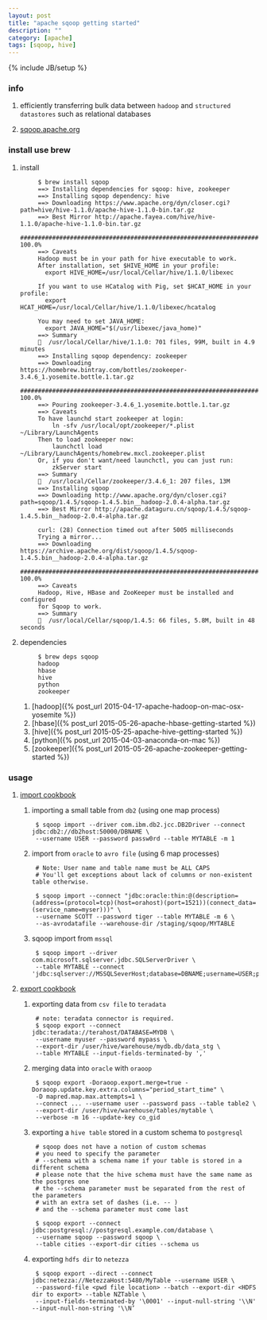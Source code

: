 ```yaml
---
layout: post
title: "apache sqoop getting started"
description: ""
category: [apache]
tags: [sqoop, hive]
---
```

{% include JB/setup %}


### info

1. efficiently transferring bulk data between `hadoop` and `structured datastores` such as relational databases

1. [sqoop.apache.org](https://sqoop.apache.org/)

### install use brew

1. install

            $ brew install sqoop
            ==> Installing dependencies for sqoop: hive, zookeeper
            ==> Installing sqoop dependency: hive
            ==> Downloading https://www.apache.org/dyn/closer.cgi?path=hive/hive-1.1.0/apache-hive-1.1.0-bin.tar.gz
            ==> Best Mirror http://apache.fayea.com/hive/hive-1.1.0/apache-hive-1.1.0-bin.tar.gz
            ######################################################################## 100.0%
            ==> Caveats
            Hadoop must be in your path for hive executable to work.
            After installation, set $HIVE_HOME in your profile:
              export HIVE_HOME=/usr/local/Cellar/hive/1.1.0/libexec

            If you want to use HCatalog with Pig, set $HCAT_HOME in your profile:
              export HCAT_HOME=/usr/local/Cellar/hive/1.1.0/libexec/hcatalog

            You may need to set JAVA_HOME:
              export JAVA_HOME="$(/usr/libexec/java_home)"
            ==> Summary
            🍺  /usr/local/Cellar/hive/1.1.0: 701 files, 99M, built in 4.9 minutes
            ==> Installing sqoop dependency: zookeeper
            ==> Downloading https://homebrew.bintray.com/bottles/zookeeper-3.4.6_1.yosemite.bottle.1.tar.gz
            ######################################################################## 100.0%
            ==> Pouring zookeeper-3.4.6_1.yosemite.bottle.1.tar.gz
            ==> Caveats
            To have launchd start zookeeper at login:
                ln -sfv /usr/local/opt/zookeeper/*.plist ~/Library/LaunchAgents
            Then to load zookeeper now:
                launchctl load ~/Library/LaunchAgents/homebrew.mxcl.zookeeper.plist
            Or, if you don't want/need launchctl, you can just run:
                zkServer start
            ==> Summary
            🍺  /usr/local/Cellar/zookeeper/3.4.6_1: 207 files, 13M
            ==> Installing sqoop
            ==> Downloading http://www.apache.org/dyn/closer.cgi?path=sqoop/1.4.5/sqoop-1.4.5.bin__hadoop-2.0.4-alpha.tar.gz
            ==> Best Mirror http://apache.dataguru.cn/sqoop/1.4.5/sqoop-1.4.5.bin__hadoop-2.0.4-alpha.tar.gz

            curl: (28) Connection timed out after 5005 milliseconds
            Trying a mirror...
            ==> Downloading https://archive.apache.org/dist/sqoop/1.4.5/sqoop-1.4.5.bin__hadoop-2.0.4-alpha.tar.gz
            ######################################################################## 100.0%
            ==> Caveats
            Hadoop, Hive, HBase and ZooKeeper must be installed and configured
            for Sqoop to work.
            ==> Summary
            🍺  /usr/local/Cellar/sqoop/1.4.5: 66 files, 5.8M, built in 48 seconds

1. dependencies

            $ brew deps sqoop
            hadoop
            hbase
            hive
            python
            zookeeper

    1. [hadoop]({% post_url 2015-04-17-apache-hadoop-on-mac-osx-yosemite %})
    1. [hbase]({% post_url 2015-05-26-apache-hbase-getting-started %})
    1. [hive]({% post_url 2015-05-25-apache-hive-getting-started %})
    1. [python]({% post_url 2015-04-03-anaconda-on-mac %})
    1. [zookeeper]({% post_url 2015-05-26-apache-zookeeper-getting-started %})

### usage

1. [import cookbook](https://cwiki.apache.org/confluence/display/SQOOP/Import+Cookbook)

    1. importing a small table from `db2` (using one map process)

            $ sqoop import --driver com.ibm.db2.jcc.DB2Driver --connect jdbc:db2://db2host:50000/DBNAME \
            --username USER --password passw0rd --table MYTABLE -m 1

    1. import from `oracle` to `avro file` (using 6 map processes)

            # Note: User name and table name must be ALL CAPS
            # You'll get exceptions about lack of columns or non-existent table otherwise.

            $ sqoop import --connect "jdbc:oracle:thin:@(description=(address=(protocol=tcp)(host=orahost)(port=1521))(connect_data=(service_name=myser)))" \
            --username SCOTT --password tiger --table MYTABLE -m 6 \
            --as-avrodatafile --warehouse-dir /staging/sqoop/MYTABLE

    1. sqoop import from `mssql`

            $ sqoop import --driver com.microsoft.sqlserver.jdbc.SQLServerDriver \
            --table MYTABLE --connect 'jdbc:sqlserver://MSSQLSeverHost;database=DBNAME;username=USER;password=PASSWORD'

1. [export cookbook](https://cwiki.apache.org/confluence/display/SQOOP/Export+Cookbook)

    1. exporting data from `csv file` to `teradata`

            # note: teradata connector is required.
            $ sqoop export --connect jdbc:teradata://terahost/DATABASE=MYDB \    
            --username myuser --password mypass \ 
            --export-dir /user/hive/warehouse/mydb.db/data_stg \ 
            --table MYTABLE --input-fields-terminated-by ','  
 
    1. merging data into `oracle` with `oraoop`
            
            $ sqoop export -Doraoop.export.merge=true -Doraoop.update.key.extra.columns="period_start_time" \
            -D mapred.map.max.attempts=1 \
            --connect ... --username user --password pass --table table2 \
            --export-dir /user/hive/warehouse/tables/mytable \
            --verbose -m 16 --update-key co_gid
 
    1. exporting a `hive table` stored in a custom schema to `postgresql`

            # sqoop does not have a notion of custom schemas
            # you need to specify the parameter 
            # --schema with a schema name if your table is stored in a different schema
            # please note that the hive schema must have the same name as the postgres one
            # the --schema parameter must be separated from the rest of the parameters
            # with an extra set of dashes (i.e. -- )
            # and the --schema parameter must come last

            $ sqoop export --connect jdbc:postgresql://postgresql.example.com/database \
            --username sqoop --password sqoop \
            --table cities --export-dir cities --schema us
 
    1. exporting `hdfs dir` to `netezza`

            $ sqoop export --direct --connect jdbc:netezza://NetezzaHost:5480/MyTable --username USER \ 
            --password-file <pwd file location> --batch --export-dir <HDFS dir to export> --table NZTable \ 
            --input-fields-terminated-by '\0001' --input-null-string '\\N' --input-null-non-string '\\N’ 